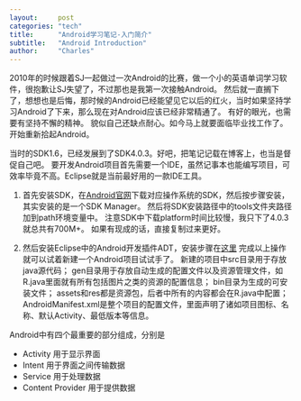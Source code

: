 ```yaml
---
layout:     post
categories: "tech"
title:      "Android学习笔记-入门简介"
subtitle:   "Android Introduction"
author:     "Charles"
---
```


2010年的时候跟着SJ一起做过一次Android的比赛，做一个小的英语单词学习软件，很抱歉让SJ失望了，不过那也是我第一次接触Android。
然后就一直搁下了，想想也是后悔，那时候的Android已经能望见它以后的红火，当时如果坚持学习Android了下来，那么现在对Android应该已经非常精通了。
有好的眼光，也需要有坚持不懈的精神。
貌似自己还缺点耐心。如今马上就要面临毕业找工作了。开始重新拾起Android。

当时的SDK1.6，已经发展到了SDK4.0.3。好吧，把笔记记载在博客上，也当是督促自己吧。
要开发Android项目首先需要一个IDE，虽然记事本也能编写项目，可效率毕竟不高。Eclipse就是当前最好用的一款IDE工具。

1.  首先安装SDK，在[Android官网](http://developer.android.com/sdk/index.html)下载对应操作系统的SDK，然后按步骤安装，其实安装的是一个SDK Manager。
然后将SDK安装路径中的tools文件夹路径加到path环境变量中。
注意SDK中下载platform时间比较慢，我只下了4.0.3就总共有700M+。
如果有现成的话，直接复制过来更好。

2.  然后安装Eclipse中的Android开发插件ADT，安装步骤在[这里](http://developer.android.com/sdk/eclipse-adt.html)
完成以上操作就可以试着新建一个Android项目试试手了。
新建的项目中src目录用于存放java源代码；
gen目录用于存放自动生成的配置文件以及资源管理文件，如R.java里面就有所有包括图片之类的资源的配置信息；
bin目录为生成的可安装文件；
assets和res都是资源包，后者中所有的内容都会在R.java中配置；
AndroidManifest.xml是整个项目的配置文件，里面声明了诸如项目图标、名称、默认Activity、最低版本等信息。

Android中有四个最重要的部分组成，分别是

* Activity 用于显示界面
* Intent 用于界面之间传输数据
* Service 用于处理数据
* Content Provider 用于提供数据